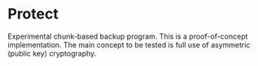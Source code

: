 # Protect

Experimental chunk-based backup program. This is a proof-of-concept
implementation. The main concept to be tested is full use of asymmetric (public
key) cryptography.

